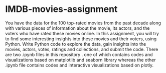 # IMDB-movies-assignment
You have the data for the 100 top-rated movies from the past decade along with various pieces of information about the movie, its actors, and the voters who have rated these movies online. In this assignment, you will try to find some interesting insights into these movies and their voters, using Python.   Write Python code to explore the data, gain insights into the movies, actors, votes, ratings and collections, and submit the code.
There are two .ipynb files in this repository . one of which contains codes and visualizations based on matplotlib and seaborn library whereas the other .ipynb file contains codes and interactive visualizations based on plotly.
